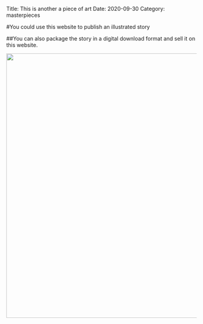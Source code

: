 Title: This is another a piece of art
Date: 2020-09-30
Category: masterpieces


#You could use this website to publish an illustrated story<br>

##You can also package the story in a digital download format and sell it on this website.

<img src="{static}/images/drawing1.png" width="700">